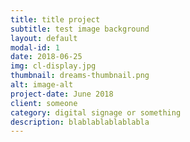 ```yaml
---
title: title project
subtitle: test image background
layout: default
modal-id: 1
date: 2018-06-25
img: cl-display.jpg
thumbnail: dreams-thumbnail.png
alt: image-alt
project-date: June 2018
client: someone
category: digital signage or something
description: blablablablablabla
---
```

